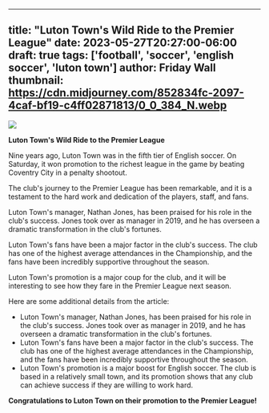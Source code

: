 
---
title: "Luton Town's Wild Ride to the Premier League"
date: 2023-05-27T20:27:00-06:00
draft: true
tags: ['football', 'soccer', 'english soccer', 'luton town']
author: Friday Wall
thumbnail:  https://cdn.midjourney.com/852834fc-2097-4caf-bf19-c4ff02871813/0_0_384_N.webp
---

![]( https://cdn.midjourney.com/852834fc-2097-4caf-bf19-c4ff02871813/0_0.webp)


**Luton Town's Wild Ride to the Premier League**

Nine years ago, Luton Town was in the fifth tier of English soccer. On Saturday, it won promotion to the richest league in the game by beating Coventry City in a penalty shootout.

The club's journey to the Premier League has been remarkable, and it is a testament to the hard work and dedication of the players, staff, and fans.

Luton Town's manager, Nathan Jones, has been praised for his role in the club's success. Jones took over as manager in 2019, and he has overseen a dramatic transformation in the club's fortunes.

Luton Town's fans have been a major factor in the club's success. The club has one of the highest average attendances in the Championship, and the fans have been incredibly supportive throughout the season.

Luton Town's promotion is a major coup for the club, and it will be interesting to see how they fare in the Premier League next season.

Here are some additional details from the article:

* Luton Town's manager, Nathan Jones, has been praised for his role in the club's success. Jones took over as manager in 2019, and he has overseen a dramatic transformation in the club's fortunes.
* Luton Town's fans have been a major factor in the club's success. The club has one of the highest average attendances in the Championship, and the fans have been incredibly supportive throughout the season.
* Luton Town's promotion is a major boost for English soccer. The club is based in a relatively small town, and its promotion shows that any club can achieve success if they are willing to work hard.

**Congratulations to Luton Town on their promotion to the Premier League!**


            